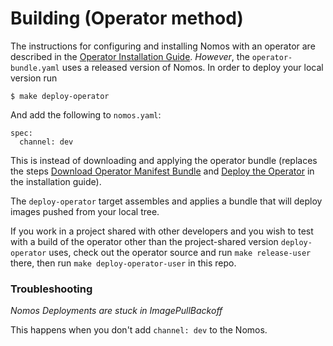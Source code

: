 # Building (Operator method)

The instructions for configuring and installing Nomos with an operator are
described in the [Operator Installation Guide](../user/installation.md).
*However*, the `operator-bundle.yaml` uses a released version of Nomos. In order
to deploy your local version run

```$bash
$ make deploy-operator
```

And add the following to `nomos.yaml`:

```
spec:
  channel: dev
```

This is instead of downloading and applying the operator bundle (replaces the
steps
[Download Operator Manifest Bundle](../user/installation.md#download-operator-manifest-bundle)
and [Deploy the Operator](../user/installation.md#deploy-the-operator) in the
installation guide).

The `deploy-operator` target assembles and applies a bundle that will deploy
images pushed from your local tree.

If you work in a project shared with other developers and you wish to test with
a build of the operator other than the project-shared version `deploy-operator`
uses, check out the operator source and run `make release-user` there, then run
`make deploy-operator-user` in this repo.

### Troubleshooting

*Nomos Deployments are stuck in ImagePullBackoff*

This happens when you don't add `channel: dev` to the Nomos.
